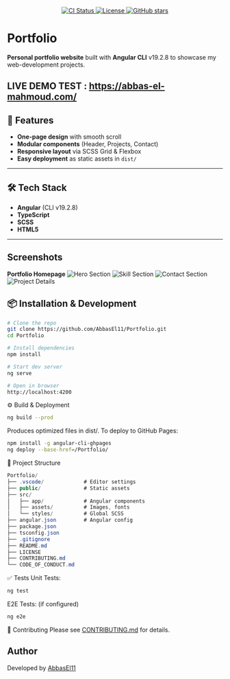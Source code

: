 <p align="center">
  <a href="https://github.com/AbbasEl11/Portfolio/actions">
    <img src="https://img.shields.io/github/actions/workflow/status/AbbasEl11/Portfolio/ci.yml?branch=main"
         alt="CI Status">
  </a>
  <a href="LICENSE">
    <img src="https://img.shields.io/badge/license-MIT-blue.svg"
         alt="License">
  </a>
  <a href="https://github.com/AbbasEl11/Portfolio/stargazers">
    <img src="https://img.shields.io/github/stars/AbbasEl11/Portfolio?style=social"
         alt="GitHub stars">
  </a>
</p>

# Portfolio

**Personal portfolio website** built with **Angular CLI** v19.2.8 to showcase my web-development projects.

LIVE DEMO TEST : https://abbas-el-mahmoud.com/
---

## 🚀 Features

- **One-page design** with smooth scroll  
- **Modular components** (Header, Projects, Contact)  
- **Responsive layout** via SCSS Grid & Flexbox  
- **Easy deployment** as static assets in `dist/`

---

## 🛠️ Tech Stack

- **Angular** (CLI v19.2.8)  
- **TypeScript**  
- **SCSS**  
- **HTML5**

---

## Screenshots

**Portfolio Homepage**
![Hero Section](screensshots/Portfolio-Hero-Section.png)
![Skill Section](screensshots/Portfolio-Skill-Section.png)
![Contact Section](screensshots/Portfolio-Contact-Section.png)
![Project Details](screensshots/Portfolio-Project-Details.png)

## 📦 Installation & Development

```bash
# Clone the repo
git clone https://github.com/AbbasEl11/Portfolio.git
cd Portfolio

# Install dependencies
npm install

# Start dev server
ng serve

# Open in browser
http://localhost:4200
````

⚙️ Build & Deployment

```bash
ng build --prod
````

Produces optimized files in dist/.
To deploy to GitHub Pages:

```bash
npm install -g angular-cli-ghpages
ng deploy --base-href=/Portfolio/
````

📁 Project Structure

```csharp
Portfolio/
├── .vscode/             # Editor settings
├── public/              # Static assets
├── src/
│   ├── app/             # Angular components
│   ├── assets/          # Images, fonts
│   └── styles/          # Global SCSS
├── angular.json         # Angular config
├── package.json
├── tsconfig.json
├── .gitignore
├── README.md
├── LICENSE
├── CONTRIBUTING.md
└── CODE_OF_CONDUCT.md
````

✅ Tests
Unit Tests:

```bash
ng test
```

E2E Tests: (if configured)

```bash
ng e2e
```

🤝 Contributing
Please see [CONTRIBUTING.md](CONTRIBUTING.md) for details.

## Author
Developed by [AbbasEl11](https://https://github.com/AbbasEl11)

